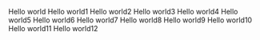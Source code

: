 Hello world
Hello world1
Hello world2
Hello world3
Hello world4
Hello world5
Hello world6
Hello world7
Hello world8
Hello world9
Hello world10
Hello world11
Hello world12